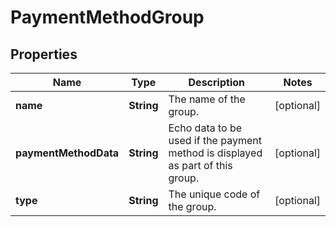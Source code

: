 

# PaymentMethodGroup


## Properties

| Name | Type | Description | Notes |
|------------ | ------------- | ------------- | -------------|
|**name** | **String** | The name of the group. |  [optional] |
|**paymentMethodData** | **String** | Echo data to be used if the payment method is displayed as part of this group. |  [optional] |
|**type** | **String** | The unique code of the group. |  [optional] |



